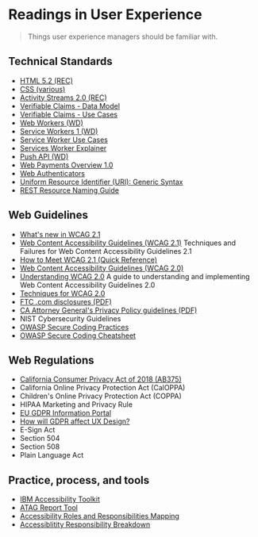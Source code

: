 # Readings in User Experience
> Things user experience managers should be familiar with.

## Technical Standards
* [HTML 5.2 (REC)](https://www.w3.org/TR/html5/)
* [CSS (various)](https://www.w3.org/Style/CSS/Overview.en.html)
* [Activity Streams 2.0 (REC)](https://www.w3.org/TR/activitystreams-core/)
* [Verifiable Claims - Data Model](https://www.w3.org/TR/verifiable-claims-data-model/)
* [Verifiable Claims - Use Cases](https://www.w3.org/TR/verifiable-claims-use-cases/)
* [Web Workers (WD)](https://www.w3.org/TR/workers/)
* [Service Workers 1 (WD)](https://www.w3.org/TR/service-workers-1/)
* [Service Worker Use Cases](https://github.com/w3c-webmob/ServiceWorkersDemos)
* [Services Worker Explainer](https://github.com/w3c/ServiceWorker/blob/master/explainer.md)
* [Push API (WD)](https://www.w3.org/TR/push-api/)
* [Web Payments Overview 1.0](https://www.w3.org/TR/webpayments-overview/)
* [Web Authenticators](https://www.w3.org/TR/webauthn/)
* [Uniform Resource Identifier (URI): Generic Syntax](https://tools.ietf.org/html/rfc3986)
* [REST Resource Naming Guide](https://restfulapi.net/resource-naming/)

## Web Guidelines
* [What's new in WCAG 2.1](https://www.w3.org/WAI/standards-guidelines/wcag/new-in-21/)
* [Web Content Accessibility Guidelines (WCAG 2.1)](https://www.w3.org/TR/WCAG21/)
Techniques and Failures for Web Content Accessibility Guidelines 2.1
* [How to Meet WCAG 2.1 (Quick Reference)](https://www.w3.org/WAI/WCAG21/quickref/)
* [Web Content Accessibility Guidelines (WCAG 2.0)](https://www.w3.org/TR/WCAG20/)
* [Understanding WCAG 2.0](https://www.w3.org/TR/UNDERSTANDING-WCAG20/)
A guide to understanding and implementing Web Content Accessibility Guidelines 2.0
* [Techniques for WCAG 2.0](https://www.w3.org/TR/WCAG-TECHS/)
* [FTC .com disclosures (PDF)](https://www.ftc.gov/system/files/documents/plain-language/bus41-dot-com-disclosures-information-about-online-advertising.pdf)
* [CA Attorney General's Privacy Policy guidelines (PDF)](https://oag.ca.gov/sites/all/files/agweb/pdfs/cybersecurity/making_your_privacy_practices_public.pdf)
* NIST Cybersecurity Guidelines
* [OWASP Secure Coding Practices](https://www.owasp.org/images/0/08/OWASP_SCP_Quick_Reference_Guide_v2.pdf)
* [OWASP Secure Coding Cheatsheet](https://www.owasp.org/index.php/Secure_Coding_Cheat_Sheet)

## Web Regulations
* [California Consumer Privacy Act of 2018 (AB375)](https://leginfo.legislature.ca.gov/faces/billTextClient.xhtml?bill_id=201720180AB375)
* California Online Privacy Protection Act (CalOPPA)
* Children's Online Privacy Protection Act (COPPA)
* HIPAA Marketing and Privacy Rule
* [EU GDPR Information Portal](https://www.eugdpr.org/)
* [How will GDPR affect UX Design?](https://www.invisionapp.com/blog/gdpr-ux-design/)
* E-Sign Act
* Section 504
* Section 508
* Plain Language Act


## Practice, process, and tools
* [IBM Accessibility Toolkit](https://www.ibm.com/able/toolkit/)
* [ATAG Report Tool](https://www.w3.org/WAI/atag/report-tool/)
* [Accessibility Roles and Responsibilities Mapping](https://www.w3.org/WAI/EO/wiki/ARRM_Project_-_Accessibility_Roles_and_Responsibilities_Mapping)
* [Accessiblitity Responsibility Breakdown](https://www.w3.org/community/wai-engage/wiki/Accessibility_Responsibility_Breakdown)
